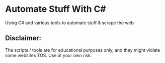 # Automate Stuff With C\#
Using C\# and various tools to automate stuff &amp; scrape the web

## Disclaimer:
The scripts / tools are for educational purposes only, 
and they might violate some websites TOS. Use at your own risk.
